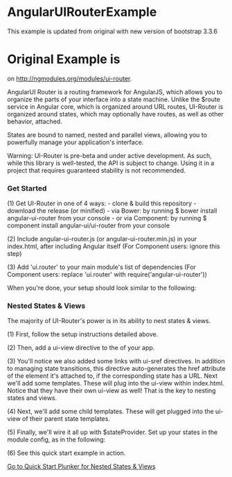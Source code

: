 # AngularUIRouterExample

This example is updated from original with new version of bootstrap 3.3.6 

# Original Example is 
on http://ngmodules.org/modules/ui-router.


AngularUI Router is a routing framework for AngularJS, which allows you to organize the parts of your interface into a state machine. Unlike the $route service in Angular core, which is organized around URL routes, UI-Router is organized around states, which may optionally have routes, as well as other behavior, attached.

States are bound to named, nested and parallel views, allowing you to powerfully manage your application's interface.

Warning: UI-Router is pre-beta and under active development. As such, while this library is well-tested, the API is subject to change. Using it in a project that requires guaranteed stability is not recommended.

### Get Started
(1) Get UI-Router in one of 4 ways: - clone & build this repository - download the release (or minified) - via Bower: by running $ bower install angular-ui-router from your console - or via Component: by running $ component install angular-ui/ui-router from your console

(2) Include angular-ui-router.js (or angular-ui-router.min.js) in your index.html, after including Angular itself (For Component users: ignore this step)

(3) Add 'ui.router' to your main module's list of dependencies (For Component users: replace 'ui.router' with require('angular-ui-router'))

When you're done, your setup should look similar to the following:

### Nested States & Views
The majority of UI-Router's power is in its ability to nest states & views.

(1) First, follow the setup instructions detailed above.

(2) Then, add a ui-view directive to the <body /> of your app.

(3) You'll notice we also added some links with ui-sref directives. In addition to managing state transitions, this directive auto-generates the href attribute of the <a /> element it's attached to, if the corresponding state has a URL. Next we'll add some templates. These will plug into the ui-view within index.html. Notice that they have their own ui-view as well! That is the key to nesting states and views.

(4) Next, we'll add some child templates. These will get plugged into the ui-view of their parent state templates.

(5) Finally, we'll wire it all up with $stateProvider. Set up your states in the module config, as in the following:

(6) See this quick start example in action.

[Go to Quick Start Plunker for Nested States & Views](http://plnkr.co/edit/u18KQc?p=preview)
